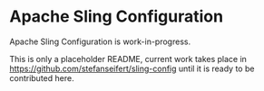Apache Sling Configuration
==========================

Apache Sling Configuration is work-in-progress.

This is only a placeholder README, current work takes place in https://github.com/stefanseifert/sling-config until it is ready to be contributed here.
